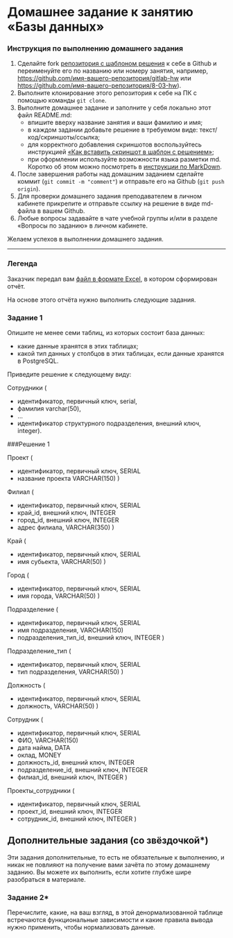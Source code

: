 # Домашнее задание к занятию «Базы данных»

### Инструкция по выполнению домашнего задания

1. Сделайте fork [репозитория c шаблоном решения](https://github.com/netology-code/sys-pattern-homework) к себе в Github и переименуйте его по названию или номеру занятия, например, https://github.com/имя-вашего-репозитория/gitlab-hw или https://github.com/имя-вашего-репозитория/8-03-hw).
2. Выполните клонирование этого репозитория к себе на ПК с помощью команды `git clone`.
3. Выполните домашнее задание и заполните у себя локально этот файл README.md:
   - впишите вверху название занятия и ваши фамилию и имя;
   - в каждом задании добавьте решение в требуемом виде: текст/код/скриншоты/ссылка;
   - для корректного добавления скриншотов воспользуйтесь инструкцией [«Как вставить скриншот в шаблон с решением»](https://github.com/netology-code/sys-pattern-homework/blob/main/screen-instruction.md);
   - при оформлении используйте возможности языка разметки md. Коротко об этом можно посмотреть в [инструкции по MarkDown](https://github.com/netology-code/sys-pattern-homework/blob/main/md-instruction.md).
4. После завершения работы над домашним заданием сделайте коммит (`git commit -m "comment"`) и отправьте его на Github (`git push origin`).
5. Для проверки домашнего задания преподавателем в личном кабинете прикрепите и отправьте ссылку на решение в виде md-файла в вашем Github.
6. Любые вопросы задавайте в чате учебной группы и/или в разделе «Вопросы по заданию» в личном кабинете.

Желаем успехов в выполнении домашнего задания.

---
### Легенда

Заказчик передал вам [файл в формате Excel](https://github.com/netology-code/sdb-homeworks/blob/main/resources/hw-12-1.xlsx), в котором сформирован отчёт. 

На основе этого отчёта нужно выполнить следующие задания.

### Задание 1

Опишите не менее семи таблиц, из которых состоит база данных:

- какие данные хранятся в этих таблицах;
- какой тип данных у столбцов в этих таблицах, если данные хранятся в PostgreSQL.

Приведите решение к следующему виду:

Сотрудники (

- идентификатор, первичный ключ, serial,
- фамилия varchar(50),
- ...
- идентификатор структурного подразделения, внешний ключ, integer).

###Решение 1

Проект (
- идентификатор, первичный ключ, SERIAL
- название проекта VARCHAR(150)
)

Филиал (
- идентификатор, первичный ключ, SERIAL
- край_id, внешний ключ, INTEGER
- город_id, внешний ключ, INTEGER
- адрес филиала, VARCHAR(350)
)

Край (
- идентификатор, первичный ключ, SERIAL
- имя субьекта, VARCHAR(50)
)

Город (
- идентификатор, первичный ключ, SERIAL
- имя города, VARCHAR(50)
)

Подразделение (
- идентификатор, первичный ключ, SERIAL
- имя подразделения, VARCHAR(150)
- подразделения_тип_id, внешний ключ, INTEGER
)

Подразделение_тип (
- идентификатор, первичный ключ, SERIAL
- тип подразделения, VARCHAR(50)
)

Должность (
- идентификатор, первичный ключ, SERIAL
- должность, VARCHAR(50)
)

Сотрудник (
- идентификатор, первичный ключ, SERIAL
- ФИО, VARCHAR(150)
- дата найма, DATA
- оклад, MONEY
- должность_id, внешний ключ, INTEGER
- подразделение_id, внешний ключ, INTEGER
- филиал_id, внешний ключ, INTEGER
)

Проекты_сотрудники (
- идентификатор, первичный ключ, SERIAL
- проект_id, внешний ключ, INTEGER
- сотрудник_id, внешний ключ, INTEGER
)

## Дополнительные задания (со звёздочкой*)
Эти задания дополнительные, то есть не обязательные к выполнению, и никак не повлияют на получение вами зачёта по этому домашнему заданию. Вы можете их выполнить, если хотите глубже шире разобраться в материале.


### Задание 2*

Перечислите, какие, на ваш взгляд, в этой денормализованной таблице встречаются функциональные зависимости и какие правила вывода нужно применить, чтобы нормализовать данные.

